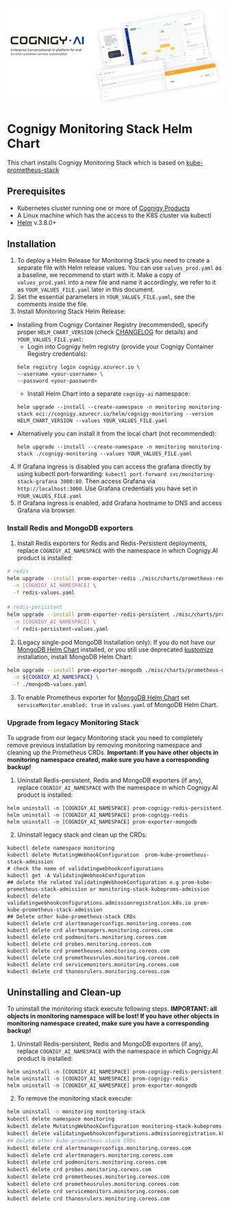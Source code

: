 ![Cognigy.AI banner](https://raw.githubusercontent.com/Cognigy/kubernetes/main/docs/assets/cognigy-ai.png)

# Cognigy Monitoring Stack Helm Chart
This chart installs Cognigy Monitoring Stack which is based on [kube-prometheus-stack](https://github.com/prometheus-community/helm-charts/tree/main/charts/kube-prometheus-stack)

## Prerequisites
- Kubernetes cluster running one or more of [Cognigy Products](https://github.com/orgs/Cognigy/repositories) 
- A Linux machine which has the access to the K8S cluster via kubectl
- [Helm](https://helm.sh/) v.3.8.0+


## Installation
1. To deploy a Helm Release for Monitoring Stack you need to create a separate file with Helm release values. You can use `values_prod.yaml` as a baseline, we recommend to start with it. Make a copy of `values_prod.yaml` into a new file and name it accordingly, we refer to it as `YOUR_VALUES_FILE.yaml` later in this document.
2. Set the essential parameters in `YOUR_VALUES_FILE.yaml`, see the comments inside the file.
3. Install Monitoring Stack Helm Release:
* Installing from Cognigy Container Registry (recommended), specify proper `HELM_CHART_VERSION` (check [CHANGELOG](CHANGELOG.md) for details) and `YOUR_VALUES_FILE.yaml`:
   * Login into Cognigy helm registry (provide your Cognigy Container Registry credentials):
   ```
   helm registry login cognigy.azurecr.io \
   --username <your-username> \
   --password <your-password>
   ```
   * Install Helm Chart into a separate `cognigy-ai` namespace:
   ```
   helm upgrade --install --create-namespace -n monitoring monitoring-stack oci://cognigy.azurecr.io/helm/cognigy-monitoring --version HELM_CHART_VERSION --values YOUR_VALUES_FILE.yaml
   ```
* Alternatively you can install it from the local chart (not recommended):
   ```
   helm upgrade --install --create-namespace -n monitoring monitoring-stack ./cognigy-monitoring --values YOUR_VALUES_FILE.yaml 
   ```
4. If Grafana ingress is disabled you can access the grafana directly by using kubectl port-forwarding: `kubectl port-forward svc/monitoring-stack-grafana 3000:80`. Then access Grafana via `http://localhost:3000`. Use Grafana credentials you have set in `YOUR_VALUES_FILE.yaml`
5. If Grafana ingress is enabled, add Grafana hostname to DNS and access Grafana via browser.

### Install Redis and MongoDB exporters

1. Install Redis exporters for Redis and Redis-Persistent deployments, replace `COGNIGY_AI_NAMESPACE` with the namespace in which Cognigy.AI product is installed: 
```bash
# redis
helm upgrade --install prom-exporter-redis ./misc/charts/prometheus-redis-exporter \
  -n [COGNIGY_AI_NAMESPACE] \
  -f redis-values.yaml

# redis-persistent
helm upgrade --install prom-exporter-redis-persistent ./misc/charts/prometheus-redis-exporter \
  -n [COGNIGY_AI_NAMESPACE] \
  -f redis-persistent-values.yaml
```
2. (Legacy single-pod MongoDB Installation only): If you do not have our [MongoDB Helm Chart](https://github.com/Cognigy/cognigy-mongodb-helm-chart/tree/master/charts/bitnami/mongodb) installed, or you still use deprecated [kustomize](https://github.com/Cognigy/kubernetes) installation, install MongoDB Helm Chart:
```bash
helm upgrade --install prom-exporter-mongodb ./misc/charts/prometheus-mongodb-exporter \
  -n ${COGNIGY_AI_NAMESPACE} \
  -f ./mongodb-values.yaml
```
3. To enable Prometheus exporter for [MongoDB Helm Chart](https://github.com/Cognigy/cognigy-mongodb-helm-chart/tree/master/charts/bitnami/mongodb) set `serviceMonitor.enabled: true` in `values.yaml` of
MongoDB Helm Chart. 


### Upgrade from legacy Monitoring Stack
To upgrade from our legacy Monitoring stack you need to completely remove previous installation by removing monitoring namespace and cleaning up the Prometheus CRDs. **Important: If you have other objects in monitoring namespace created, make sure you have a corresponding backup!**

1. Uninstall Redis-persistent, Redis and MongoDB exporters (if any), replace `COGNIGY_AI_NAMESPACE` with the namespace in which Cognigy.AI product is installed:
```shell
helm uninstall -n [COGNIGY_AI_NAMESPACE] prom-cognigy-redis-persistent
helm uninstall -n [COGNIGY_AI_NAMESPACE] prom-cognigy-redis
helm uninstall -n [COGNIGY_AI_NAMESPACE] prom-exporter-mongodb
```
2. Uninstall legacy stack and clean up the CRDs:
```shell
kubectl delete namespace monitoring
kubectl delete MutatingWebhookConfiguration  prom-kube-prometheus-stack-admission
# check the name of validatingwebhookconfigurations
kubectl get -A ValidatingWebhookConfiguration
## delete the related ValidatingWebhookConfiguration e.g prom-kube-prometheus-stack-admission or monitoring-stack-kubeproms-admission
kubectl delete validatingwebhookconfigurations.admissionregistration.k8s.io prom-kube-prometheus-stack-admission
## Delete other kube-prometheus-stack CRDs
kubectl delete crd alertmanagerconfigs.monitoring.coreos.com
kubectl delete crd alertmanagers.monitoring.coreos.com
kubectl delete crd podmonitors.monitoring.coreos.com
kubectl delete crd probes.monitoring.coreos.com
kubectl delete crd prometheuses.monitoring.coreos.com
kubectl delete crd prometheusrules.monitoring.coreos.com
kubectl delete crd servicemonitors.monitoring.coreos.com
kubectl delete crd thanosrulers.monitoring.coreos.com
```

## Uninstalling and Clean-up
To uninstall the monitoring stack execute following steps.
**IMPORTANT: all objects in monitoring namespace will be lost! If you have other objects in monitoring namespace created, make sure you have a corresponding backup!**

1. Uninstall Redis-persistent, Redis and MongoDB exporters (if any), replace `COGNIGY_AI_NAMESPACE` with the namespace in which Cognigy.AI product is installed:
```shell
helm uninstall -n [COGNIGY_AI_NAMESPACE] prom-cognigy-redis-persistent
helm uninstall -n [COGNIGY_AI_NAMESPACE] prom-cognigy-redis
helm uninstall -n [COGNIGY_AI_NAMESPACE] prom-exporter-mongodb
```

2. To remove the monitoring stack execute:
```bash
helm uninstall -n monitoring monitoring-stack
kubectl delete namespace monitoring
kubectl delete MutatingWebhookConfiguration monitoring-stack-kubeproms-admission
kubectl delete validatingwebhookconfigurations.admissionregistration.k8s.io monitoring-stack-kubeproms-admission
## Delete other kube-prometheus-stack CRDs
kubectl delete crd alertmanagerconfigs.monitoring.coreos.com
kubectl delete crd alertmanagers.monitoring.coreos.com
kubectl delete crd podmonitors.monitoring.coreos.com
kubectl delete crd probes.monitoring.coreos.com
kubectl delete crd prometheuses.monitoring.coreos.com
kubectl delete crd prometheusrules.monitoring.coreos.com
kubectl delete crd servicemonitors.monitoring.coreos.com
kubectl delete crd thanosrulers.monitoring.coreos.com
```

